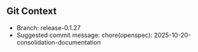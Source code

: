 ## Git Context

- Branch: release-0.1.27
- Suggested commit message: chore(openspec): 2025-10-20-consolidation-documentation
